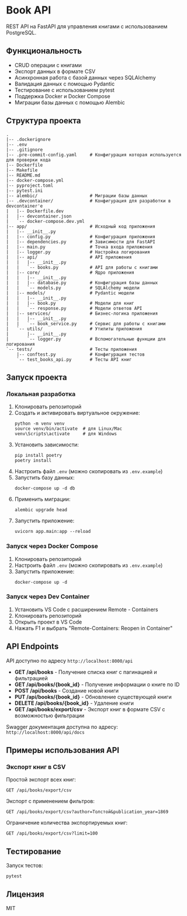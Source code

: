 # Book API

REST API на FastAPI для управления книгами с использованием PostgreSQL.

## Функциональность

- CRUD операции с книгами
- Экспорт данных в формате CSV
- Асинхронная работа с базой данных через SQLAlchemy
- Валидация данных с помощью Pydantic
- Тестирование с использованием pytest
- Поддержка Docker и Docker Compose
- Миграции базы данных с помощью Alembic

## Структура проекта

```
.
|-- .dockerignore
|-- .env
|-- .gitignore
|-- .pre-commit-config.yaml     # Конфигурация которая используется для проверки кода
|-- Dockerfile
|-- Makefile
|-- README.md
|-- docker-compose.yml
|-- pyproject.toml
|-- pytest.ini
|-- alembic/                    # Миграции базы данных
|-- .devcontainer/              # Конфигурация для разработки в devcontainer'е
|   |-- Dockerfile.dev
|   |-- devcontainer.json
|   `-- docker-compose.dev.yml
|-- app/                        # Исходный код приложения
|   |-- __init__.py
|   |-- config.py               # Конфигурация приложения
|   |-- dependencies.py         # Зависимости для FastAPI
|   |-- main.py                 # Точка входа приложения
|   |-- logger.py               # Настройка логирования
|   |-- api/                    # API приложения
|   |   |-- __init__.py
|   |   `-- books.py            # API для работы с книгами
|   |-- core/                   # Ядро приложения
|   |   |-- __init__.py
|   |   |-- database.py         # Конфигурация базы данных
|   |   `-- models.py           # SQLAlchemy модели
|   |-- models/                 # Pydantic модели
|   |   |-- __init__.py
|   |   |-- book.py             # Модели для книг
|   |   `-- response.py         # Модели ответов API
|   |-- services/               # Бизнес-логика приложения
|   |   |-- __init__.py
|   |   `-- book_service.py     # Сервис для работы с книгами
|   `-- utils/                  # Утилиты приложения
|       |-- __init__.py
|       `-- logger.py           # Вспомогательные функции для логирования
`-- tests/                      # Тесты приложения
    |-- conftest.py             # Конфигурация тестов
    `-- test_books_api.py       # Тесты API книг
```

## Запуск проекта

### Локальная разработка

1. Клонировать репозиторий
2. Создать и активировать виртуальное окружение:
   ```
   python -m venv venv
   source venv/bin/activate  # для Linux/Mac
   venv\Scripts\activate     # для Windows
   ```
3. Установить зависимости:
   ```
   pip install poetry
   poetry install
   ```
4. Настроить файл `.env` (можно скопировать из `.env.example`)
5. Запустить базу данных:
   ```
   docker-compose up -d db
   ```
6. Применить миграции:
   ```
   alembic upgrade head
   ```
7. Запустить приложение:
   ```
   uvicorn app.main:app --reload
   ```

### Запуск через Docker Compose

1. Клонировать репозиторий
2. Настроить файл `.env` (можно скопировать из `.env.example`)
3. Запустить приложение:
   ```
   docker-compose up -d
   ```

### Запуск через Dev Container

1. Установить VS Code с расширением Remote - Containers
2. Клонировать репозиторий
3. Открыть проект в VS Code
4. Нажать F1 и выбрать "Remote-Containers: Reopen in Container"

## API Endpoints

API доступно по адресу `http://localhost:8000/api`

- **GET /api/books** - Получение списка книг с пагинацией и фильтрацией
- **GET /api/books/{book_id}** - Получение информации о книге по ID
- **POST /api/books** - Создание новой книги
- **PUT /api/books/{book_id}** - Обновление существующей книги
- **DELETE /api/books/{book_id}** - Удаление книги
- **GET /api/books/export/csv** - Экспорт книг в формате CSV с возможностью фильтрации

Swagger документация доступна по адресу: `http://localhost:8000/api/docs`

## Примеры использования API

### Экспорт книг в CSV

Простой экспорт всех книг:
```
GET /api/books/export/csv
```

Экспорт с применением фильтров:
```
GET /api/books/export/csv?author=Толстой&publication_year=1869
```

Ограничение количества экспортируемых книг:
```
GET /api/books/export/csv?limit=100
```

## Тестирование

Запуск тестов:

```
pytest
```

## Лицензия

MIT
